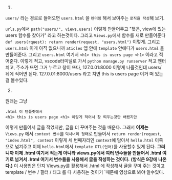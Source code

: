 1. 
`users/` 라는 경로로 들어오면 `users.html` 을 `렌더링` 해서 보여주는 `로직을 작성`해 보기.

`urls.py`에서 
`path("users/", views,users)` 이렇게 만들어주고
"뜻은, view에 있는 users 함수를 찾아가" 라고 하는것이다.
그리고
`Views.py`에서 함수를 새로 만들어준다
`def users(rquest):
    return render(request, "users.html")`
이렇게.
그리고 `users.html` 이게 아직 없으니까
`aticles` 앱 안에 `template` 안에다가 
`users.html` 을 만들어준다.
그리고 
`users.html` 여기서 
`<h1> this is users page <h1>` 이라고 적어준다. 
이렇게 적고,
vscode터미널로 가서 
`python manage.py runserver` 적고 엔터치고,
주소가 뜨면 그거 누르고 
창이 뜨다, 127.0.01:8000 이렇게 나올것인데
users/ 뒤에 적어면 된다.
127.0.01:8000/users
라고 치면 this is users page 이거 떠 있는걸 볼수있다.

2.
원래는 그냥 
```
.html 이 템플릿에서
<h1> this is users page <h1> 이렇게 적어서 창 띄우는것만 배웠지만
```
이렇게 만들어서 글을 적었지만, 글을 더 꾸며주는 것을 배운다. 그래서 
**이제는**
`Views.py` 에서 `context 변수`를 `딕셔너리 형태`로 만들어서 
`return render(request, "index.html", context` 이렇게
세 번째자리인 `context`에 담아서 `hello.html` 이쪽으로 넘겨주고 이제 `hello.html`에서 `template DTL(언어)`를 사용할수 있게 된다. **그러니까 이제 .html 여기서 적는게 아니라 views.py에서 여러 변수들을 만들어서 .html 여기로 넘겨서 .html 여기서 변수들을 사용해서 글을 작성하는 것이다.** **(방식은 9강에 나온다.)**
이 사용법은
단지 Views.py를 활용해서 .html 에 작성해서 글을 꾸며 주는 것이고 template / 변수 / 필터 / 태그 를 다 사용하는 것이기 `때문에 영상으로 봐야 알수있다.
